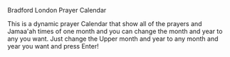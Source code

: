Bradford London Prayer Calendar

This is a dynamic prayer Calendar that show all of the prayers and Jamaa'ah times of one month and you can change the month and year to any you want.
Just change the Upper month and year to any month and year you want and press Enter!
